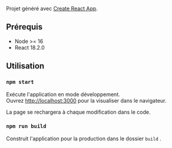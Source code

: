 Projet généré avec [Create React App](https://github.com/facebook/create-react-app).

## Prérequis

* Node >= 16
* React 18.2.0

## Utilisation

### `npm start`

Exécute l'application en mode développement.  
Ouvrez [http://localhost:3000](http://localhost:3000) pour la visualiser dans le navigateur.

La page se rechargera à chaque modification dans le code.  

### `npm run build`

Construit l'application pour la production dans le dossier `build` .  